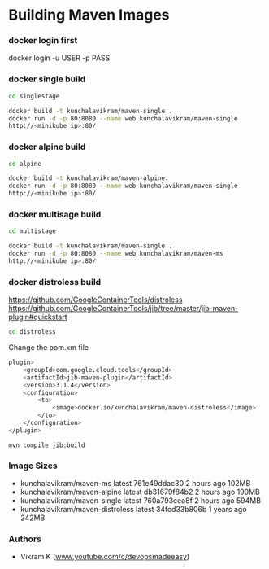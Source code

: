
# Building Maven Images
  
### docker login first
docker login -u USER -p PASS

### docker single build

```sh
cd singlestage

docker build -t kunchalavikram/maven-single .
docker run -d -p 80:8080 --name web kunchalavikram/maven-single
http://<minikube ip>:80/
```
### docker alpine build

```sh
cd alpine

docker build -t kunchalavikram/maven-alpine.
docker run -d -p 80:8080 --name web kunchalavikram/maven-single
http://<minikube ip>:80/
```
### docker multisage build

```sh
cd multistage

docker build -t kunchalavikram/maven-single .
docker run -d -p 80:8080 --name web kunchalavikram/maven-ms
http://<minikube ip>:80/
```

### docker distroless build

 https://github.com/GoogleContainerTools/distroless
 https://github.com/GoogleContainerTools/jib/tree/master/jib-maven-plugin#quickstart

```sh
cd distroless
```

Change the pom.xm file
```sh
plugin>
	<groupId>com.google.cloud.tools</groupId>
	<artifactId>jib-maven-plugin</artifactId>
	<version>3.1.4</version>
	<configuration>
		<to>
			<image>docker.io/kunchalavikram/maven-distroless</image>
		</to>
	</configuration>
</plugin>
```

```shell
mvn compile jib:build
```

### Image Sizes

 - kunchalavikram/maven-ms latest 761e49ddac30 2 hours ago 102MB
 - kunchalavikram/maven-alpine latest db31679f84b2 2 hours ago 190MB
 - kunchalavikram/maven-single latest 760a793cea8f 2 hours ago 594MB
 - kunchalavikram/maven-distroless latest 34fcd33b806b 1 years ago 242MB

###  Authors
-  Vikram K (www.youtube.com/c/devopsmadeeasy)
